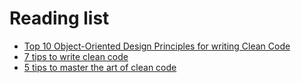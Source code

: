 # Reading list

- [Top 10 Object-Oriented Design Principles for writing Clean Code](https://dev.to/javinpaul/top-10-object-oriented-design-principles-for-writing-clean-code-4pe1)
- [7 tips to write clean code](https://www.geeksforgeeks.org/7-tips-to-write-clean-and-better-code-in-2020/)
- [5 tips to master the art of clean code](https://dev.to/ruppysuppy/5-tips-to-master-the-art-of-clean-code-57b6)
